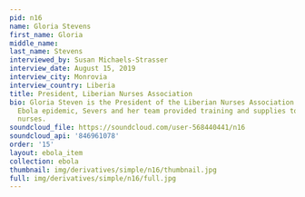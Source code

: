```yaml
---
pid: n16
name: Gloria Stevens
first_name: Gloria
middle_name: 
last_name: Stevens
interviewed_by: Susan Michaels-Strasser
interview_date: August 15, 2019
interview_city: Monrovia
interview_country: Liberia
title: President, Liberian Nurses Association
bio: Gloria Steven is the President of the Liberian Nurses Association. During the
  Ebola epidemic, Severs and her team provided training and supplies to frontline
  nurses.
soundcloud_file: https://soundcloud.com/user-568440441/n16
soundcloud_api: '846961078'
order: '15'
layout: ebola_item
collection: ebola
thumbnail: img/derivatives/simple/n16/thumbnail.jpg
full: img/derivatives/simple/n16/full.jpg
---
```

